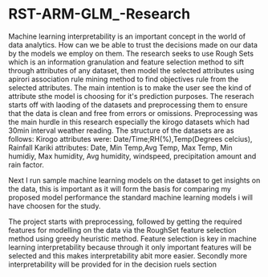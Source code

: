 # RST-ARM-GLM_-Research

Machine learning interpretability is an important concept in the world of data analytics. How can we be able to trust the decisions made on our data by the models we employ on them.
The research seeks to use Rough Sets which is an information granulation and feature selection method to sift through attributes of any dataset, then model the selected attributes using apirori association rule mining method to find objectives rule from the selected attributes.
The main intention is to make the user see the kind of attribute sthe model is choosing for it's prediction purposes.
The reserach starts off with laoding of the datasets and preprocessing them to ensure that the data is clean and free from errors or omissions.
Preprocessing was the main hurdle in this research especially the kirogo datasets which had 30min interval weather reading.
The structure of the datasets are as follows:
Kirogo attributes were: Date/Time;RH(%),Temp(Degrees celcius), Rainfall
Kariki attributes: Date, Min Temp,Avg Temp, Max Temp, Min humidiy, Max humidity, Avg humidity, windspeed, precipitation amount and rain factor.


Next I run sample machine learning models on the dataset to get insights on the data, this is important as it will form the basis for comparing my proposed model performance the standard machine learning models i will have choosen for the study.

The project starts with preprocessing, followed by getting the required features for modelling on the data via the RoughSet feature selection method using greedy heuristic method. Feature selection is key in machine learning interpretability because through it only important features will be selected and this makes interpretability abit more easier. Secondly more interpretability will be provided for in the decision ruels section